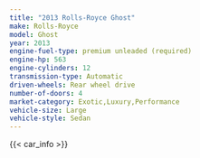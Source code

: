 ```yaml
---
title: "2013 Rolls-Royce Ghost"
make: Rolls-Royce
model: Ghost
year: 2013
engine-fuel-type: premium unleaded (required)
engine-hp: 563
engine-cylinders: 12
transmission-type: Automatic
driven-wheels: Rear wheel drive
number-of-doors: 4
market-category: Exotic,Luxury,Performance
vehicle-size: Large
vehicle-style: Sedan
---
```


{{< car_info >}}
